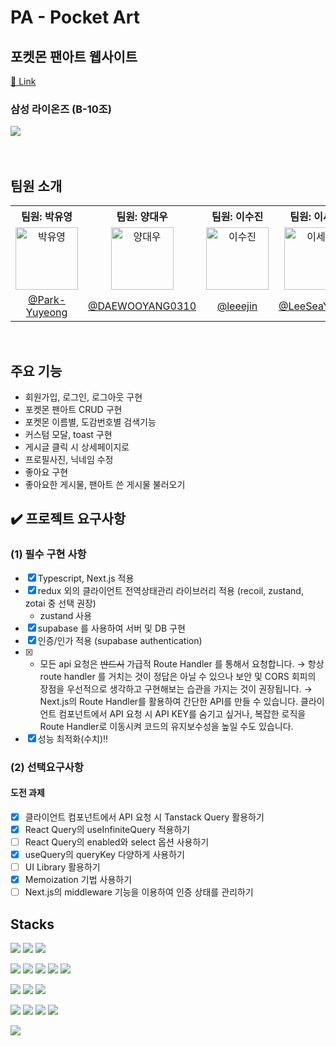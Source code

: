 # PA - Pocket Art

## 포켓몬 팬아트 웹사이트

[🔗 Link](https://pa-pocket-art-gojp-git-main-yuyeongs-projects.vercel.app/)

### 삼성 라이온즈 (B-10조)

<img src="https://github.com/user-attachments/assets/ed3c3a0a-40a8-4536-9a90-13df8657db54" />
<br>
<br>
<br>

## 팀원 소개

<table>
  <tbody>
    <tr>
      <th align="center"><b>팀원: 박유영</b></th>
      <th align="center"><b>팀원: 양대우</b></th>
      <th align="center"><b>팀원: 이수진</b></th>
      <th align="center"><b>팀원: 이세영</b></th>
      <th align="center"><b>팀장: 주현우</b></th>
    </tr>
    <tr>
      <td align="center"><img src="https://avatars.githubusercontent.com/u/54975374?v=4" width="100px;" alt="박유영"/></td>
      <td align="center"><img src="https://avatars.githubusercontent.com/u/161686758?v=4" width="100px;" alt="양대우"/></td>
      <td align="center"><img src="https://avatars.githubusercontent.com/u/59927808?v=4" width="100px;" alt="이수진"/></td>
      <td align="center"><img src="https://avatars.githubusercontent.com/u/141402621?v=4" width="100px;" alt="이세영"/></td>
      <td align="center"><img src="https://avatars.githubusercontent.com/u/37990421?v=4" width="100px;" alt="주현우"/></td>
     <tr/>
      <td align="center"><a href="https://github.com/Park-Yuyeong">@Park-Yuyeong</a></td>
      <td align="center"><a href="https://github.com/DAEWOOYANG0310">@DAEWOOYANG0310</a></td>
      <td align="center"><a href="https://github.com/leeejin">@leeejin</a></td>
      <td align="center"><a href="https://github.com/LeeSeaYoung">@LeeSeaYoung</a></td>
       <td align="center"><a href="https://github.com/HyunwooJu">@HyunwooJu</a></td>
    </tr>
  </tbody>
</table>

<br>

## 주요 기능

- 회원가입, 로그인, 로그아웃 구현
- 포켓몬 팬아트 CRUD 구현
- 포켓몬 이름별, 도감번호별 검색기능
- 커스텀 모달, toast 구현
- 게시글 클릭 시 상세페이지로
- 프로필사진, 닉네임 수정
- 좋아요 구현
- 좋아요한 게시물, 팬아트 쓴 게시물 불러오기
  <br>

## ✔️ 프로젝트 요구사항

### (1) 필수 구현 사항

- [x] Typescript, Next.js 적용
- [x] redux 외의 클라이언트 전역상태관리 라이브러리 적용 (recoil, zustand, zotai 중 선택 권장)
  - zustand 사용
- [x] supabase 를 사용하여 서버 및 DB 구현
- [x] 인증/인가 적용 (supabase authentication)
- [x] - 모든 api 요청은 ~~반드시~~ 가급적 Route Handler 를 통해서 요청합니다.
    → 항상 route handler 를 거치는 것이 정답은 아닐 수 있으나 보안 및 CORS 회피의 장점을 우선적으로 생각하고 구현해보는 습관을 가지는 것이 권장됩니다.
    → Next.js의 Route Handler를 활용하여 간단한 API를 만들 수 있습니다. 클라이언트 컴포넌트에서 API 요청 시 API KEY를 숨기고 싶거나, 복잡한 로직을 Route Handler로 이동시켜 코드의 유지보수성을 높일 수도 있습니다.
- [x] 성능 최적화(수치)‼️

### (2) 선택요구사항

#### 도전 과제

- [x] 클라이언트 컴포넌트에서 API 요청 시 Tanstack Query 활용하기
- [x] React Query의 useInfiniteQuery 적용하기
- [ ] React Query의 enabled와 select 옵션 사용하기
- [x] useQuery의 queryKey 다양하게 사용하기
- [ ] UI Library 활용하기
- [x] Memoization 기법 사용하기
- [ ] Next.js의 middleware 기능을 이용하여 인증 상태를 관리하기

## Stacks

<img src="https://img.shields.io/badge/html5-E34F26?style=for-the-badge&logo=html5&logoColor=white"> <img src="https://img.shields.io/badge/css3-1572B6?style=for-the-badge&logo=css3&logoColor=white"> <img src="https://img.shields.io/badge/javascript-F7DF1E?style=for-the-badge&logo=javascript&logoColor=black">

<img src="https://img.shields.io/badge/Next-black?style=for-the-badge&logo=next.js&logoColor=white" /> <img src="https://img.shields.io/badge/React-61DAFB?style=for-the-badge&logo=React&logoColor=black"/>
<img src="https://img.shields.io/badge/tailwindcss-%2338B2AC.svg?style=for-the-badge&logo=tailwind-css&logoColor=white"/>
<img src="https://img.shields.io/badge/-Tanstack%20Query-FF4154?style=for-the-badge&logo=react%20query&logoColor=white" />
<img src="https://img.shields.io/badge/NPM-%23CB3837.svg?style=for-the-badge&logo=npm&logoColor=white" />

<img src="https://img.shields.io/badge/prettier-F7B93E?style=for-the-badge&logo=prettier&logoColor=white"> <img src="https://img.shields.io/badge/visual studio code-007ACC?style=for-the-badge&logo=visual studio code&logoColor=white">
<img src="https://img.shields.io/badge/Vercel-000000?style=for-the-badge&logo=Vercel&logoColor=white"/>

<img src="https://img.shields.io/badge/git-F05032?style=for-the-badge&logo=git&logoColor=white"> <img src="https://img.shields.io/badge/github-181717?style=for-the-badge&logo=github&logoColor=white"> <img src="https://img.shields.io/badge/slack-4A154B?style=for-the-badge&logo=slack&logoColor=white"> <img src="https://img.shields.io/badge/notion-000000?style=for-the-badge&logo=notion&logoColor=white">

<img src="https://img.shields.io/badge/figma-F24E1E?style=for-the-badge&logo=figma&logoColor=white">
